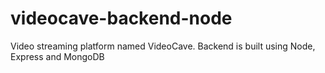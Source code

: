 # videocave-backend-node
Video streaming platform named VideoCave. Backend is built using Node, Express and MongoDB
